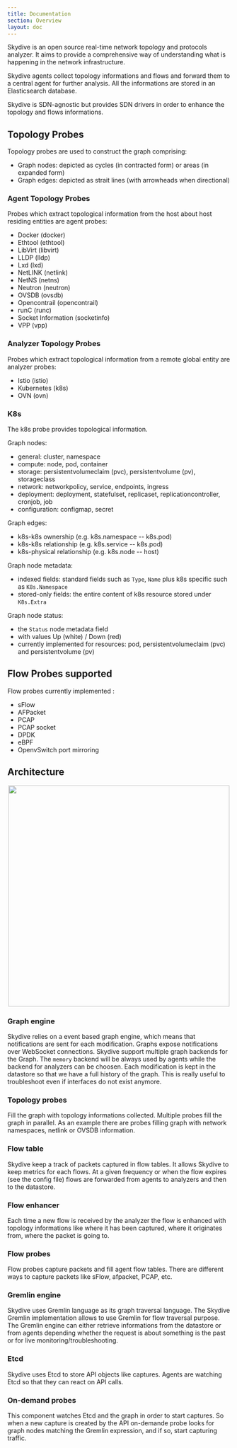 ```yaml
---
title: Documentation
section: Overview
layout: doc
---
```


Skydive is an open source real-time network topology and protocols analyzer.
It aims to provide a comprehensive way of understanding what is happening in
the network infrastructure.

Skydive agents collect topology informations and flows and forward them to a
central agent for further analysis. All the informations are stored in an
Elasticsearch database.

Skydive is SDN-agnostic but provides SDN drivers in order to enhance the
topology and flows informations.

## Topology Probes

Topology probes are used to construct the graph comprising:
* Graph nodes: depicted as cycles (in contracted form) or areas (in expanded form)
* Graph edges: depicted as strait lines (with arrowheads when directional)

### Agent Topology Probes

Probes which extract topological information from the host about host residing entities are agent probes:
* Docker (docker)
* Ethtool (ethtool)
* LibVirt (libvirt)
* LLDP (lldp)
* Lxd (lxd)
* NetLINK (netlink)
* NetNS (netns)
* Neutron (neutron)
* OVSDB (ovsdb)
* Opencontrail (opencontrail)
* runC (runc)
* Socket Information (socketinfo)
* VPP (vpp)

### Analyzer Topology Probes

Probes which extract topological information from a remote global entity are analyzer probes:
* Istio (istio)
* Kubernetes (k8s)
* OVN (ovn)

### K8s

The k8s probe provides topological information.

Graph nodes:
* general: cluster, namespace
* compute: node, pod, container
* storage: persistentvolumeclaim (pvc), persistentvolume (pv), storageclass
* network: networkpolicy, service, endpoints, ingress
* deployment: deployment, statefulset, replicaset, replicationcontroller, cronjob, job
* configuration: configmap, secret

Graph edges:
* k8s-k8s ownership (e.g. k8s.namespace -- k8s.pod)
* k8s-k8s relationship (e.g. k8s.service -- k8s.pod)
* k8s-physical relationship (e.g. k8s.node -- host)

Graph node metadata:
* indexed fields: standard fields such as `Type`, `Name` plus k8s specific such as `K8s.Namespace`
* stored-only fields: the entire content of k8s resource stored under `K8s.Extra`

Graph node status:
* the `Status` node metadata field
* with values Up (white) / Down (red)
* currently implemented for resources: pod, persistentvolumeclaim (pvc) and persistentvolume (pv)

## Flow Probes supported

Flow probes currently implemented :

* sFlow
* AFPacket
* PCAP
* PCAP socket
* DPDK
* eBPF
* OpenvSwitch port mirroring


## Architecture

<p>
  <a href="/assets/images/documentation/architecture.png" data-lightbox="WebUI-1" data-title="Skydive Architecture">
    <center>
      <img src="/assets/images/documentation/architecture.png" width="500"/>
    </center>
  </a>
</p>

### Graph engine

Skydive relies on a event based graph engine, which means that notifications
are sent for each modification. Graphs expose notifications over WebSocket
connections. Skydive support multiple graph backends for the Graph. The `memory`
backend will be always used by agents while the backend for analyzers can be
choosen. Each modification is kept in the datastore so that we have a full
history of the graph. This is really useful to troubleshoot even if
interfaces do not exist anymore.

### Topology probes

Fill the graph with topology informations collected. Multiple probes fill the
graph in parallel. As an example there are probes filling graph with
network namespaces, netlink or OVSDB information.

### Flow table

Skydive keep a track of packets captured in flow tables. It allows Skydive to
keep metrics for each flows. At a given frequency or when the flow expires
(see the config file) flows are forwarded from agents to analyzers and then
to the datastore.

### Flow enhancer

Each time a new flow is received by the analyzer the flow is enhanced with
topology informations like where it has been captured, where it originates from,
where the packet is going to.

### Flow probes

Flow probes capture packets and fill agent flow tables. There are different
ways to capture packets like sFlow, afpacket, PCAP, etc.

### Gremlin engine

Skydive uses Gremlin language as its graph traversal language. The Skydive
Gremlin implementation allows to use Gremlin for flow traversal purpose.
The Gremlin engine can either retrieve informations from the datastore or from
agents depending whether the request is about something is the past or for live
monitoring/troubleshooting.

### Etcd

Skydive uses Etcd to store API objects like captures. Agents are watching Etcd
so that they can react on API calls.

### On-demand probes

This component watches Etcd and the graph in order to start captures. So when a
new capture is created by the API on-demande probe looks for graph nodes
matching the Gremlin expression, and if so, start capturing traffic.
